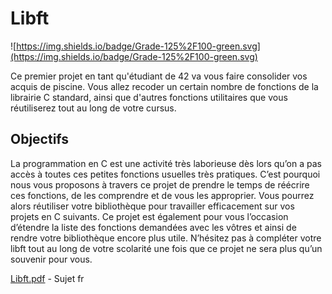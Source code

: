 # Libft

![https://img.shields.io/badge/Grade-125%2F100-green.svg](https://img.shields.io/badge/Grade-125%2F100-green.svg)

Ce premier projet en tant qu'étudiant de 42 va vous faire consolider vos acquis de piscine. Vous allez recoder un certain nombre de fonctions de la librairie C standard, ainsi que d'autres fonctions utilitaires que vous réutiliserez tout au long de votre cursus.

## Objectifs
La programmation en C est une activité très laborieuse dès lors qu’on a pas accès à
toutes ces petites fonctions usuelles très pratiques. C’est pourquoi nous vous proposons
à travers ce projet de prendre le temps de réécrire ces fonctions, de les comprendre et
de vous les approprier. Vous pourrez alors réutiliser votre bibliothèque pour travailler
efficacement sur vos projets en C suivants.
Ce projet est également pour vous l’occasion d’étendre la liste des fonctions demandées
avec les vôtres et ainsi de rendre votre bibliothèque encore plus utile. N’hésitez pas à
compléter votre libft tout au long de votre scolarité une fois que ce projet ne sera plus
qu’un souvenir pour vous.

[Libft.pdf](https://cdn.intra.42.fr/pdf/pdf/652/libft.fr.pdf) - Sujet fr
